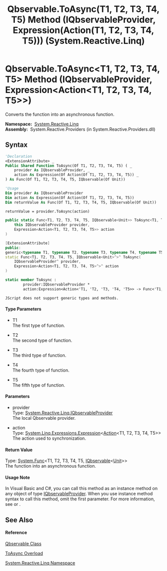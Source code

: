 ﻿---
title: Qbservable.ToAsync(T1, T2, T3, T4, T5) Method (IQbservableProvider, Expression(Action(T1, T2, T3, T4, T5))) (System.Reactive.Linq)
TOCTitle: ToAsync(T1, T2, T3, T4, T5) Method (IQbservableProvider, Expression(Action(T1, T2, T3, T4, T5)))
ms:assetid: M:System.Reactive.Linq.Qbservable.ToAsync``5(System.Reactive.Linq.IQbservableProvider,System.Linq.Expressions.Expression{System.Action{``0,``1,``2,``3,``4}})
ms:mtpsurl: https://msdn.microsoft.com/en-us/library/Hh244298(v=VS.103)
ms:contentKeyID: 36069933
ms.date: 06/28/2011
mtps_version: v=VS.103
dev_langs:
- vb
- csharp
- c++
- fsharp
- jscript
---

# Qbservable.ToAsync\<T1, T2, T3, T4, T5\> Method (IQbservableProvider, Expression\<Action\<T1, T2, T3, T4, T5\>\>)

Converts the function into an asynchronous function.

**Namespace:**  [System.Reactive.Linq](hh211929\(v=vs.103\).md)  
**Assembly:**  System.Reactive.Providers (in System.Reactive.Providers.dll)

## Syntax

``` vb
'Declaration
<ExtensionAttribute> _
Public Shared Function ToAsync(Of T1, T2, T3, T4, T5) ( _
    provider As IQbservableProvider, _
    action As Expression(Of Action(Of T1, T2, T3, T4, T5)) _
) As Func(Of T1, T2, T3, T4, T5, IQbservable(Of Unit))
```

``` vb
'Usage
Dim provider As IQbservableProvider
Dim action As Expression(Of Action(Of T1, T2, T3, T4, T5))
Dim returnValue As Func(Of T1, T2, T3, T4, T5, IQbservable(Of Unit))

returnValue = provider.ToAsync(action)
```

``` csharp
public static Func<T1, T2, T3, T4, T5, IQbservable<Unit>> ToAsync<T1, T2, T3, T4, T5>(
    this IQbservableProvider provider,
    Expression<Action<T1, T2, T3, T4, T5>> action
)
```

``` c++
[ExtensionAttribute]
public:
generic<typename T1, typename T2, typename T3, typename T4, typename T5>
static Func<T1, T2, T3, T4, T5, IQbservable<Unit>^>^ ToAsync(
    IQbservableProvider^ provider, 
    Expression<Action<T1, T2, T3, T4, T5>^>^ action
)
```

``` fsharp
static member ToAsync : 
        provider:IQbservableProvider * 
        action:Expression<Action<'T1, 'T2, 'T3, 'T4, 'T5>> -> Func<'T1, 'T2, 'T3, 'T4, 'T5, IQbservable<Unit>> 
```

``` jscript
JScript does not support generic types and methods.
```

#### Type Parameters

  - T1  
    The first type of function.

<!-- end list -->

  - T2  
    The second type of function.

<!-- end list -->

  - T3  
    The third type of function.

<!-- end list -->

  - T4  
    The fourth type of function.

<!-- end list -->

  - T5  
    The fifth type of function.

#### Parameters

  - provider  
    Type: [System.Reactive.Linq.IQbservableProvider](hh212104\(v=vs.103\).md)  
    The local Qbservable provider.  

<!-- end list -->

  - action  
    Type: [System.Linq.Expressions.Expression](https://msdn.microsoft.com/en-us/library/Bb335710)\<[Action](https://msdn.microsoft.com/en-us/library/Dd289012)\<T1, T2, T3, T4, T5\>\>  
    The action used to synchronization.  

#### Return Value

Type: [System.Func](https://msdn.microsoft.com/en-us/library/Dd268303)\<T1, T2, T3, T4, T5, [IQbservable](hh229328\(v=vs.103\).md)\<[Unit](hh211727\(v=vs.103\).md)\>\>  
The function into an asynchronous function.  

#### Usage Note

In Visual Basic and C\#, you can call this method as an instance method on any object of type [IQbservableProvider](hh212104\(v=vs.103\).md). When you use instance method syntax to call this method, omit the first parameter. For more information, see [](https://msdn.microsoft.com/en-us/library/Bb384936) or [](https://msdn.microsoft.com/en-us/library/Bb383977).

## See Also

#### Reference

[Qbservable Class](hh211693\(v=vs.103\).md)

[ToAsync Overload](hh229832\(v=vs.103\).md)

[System.Reactive.Linq Namespace](hh211929\(v=vs.103\).md)

